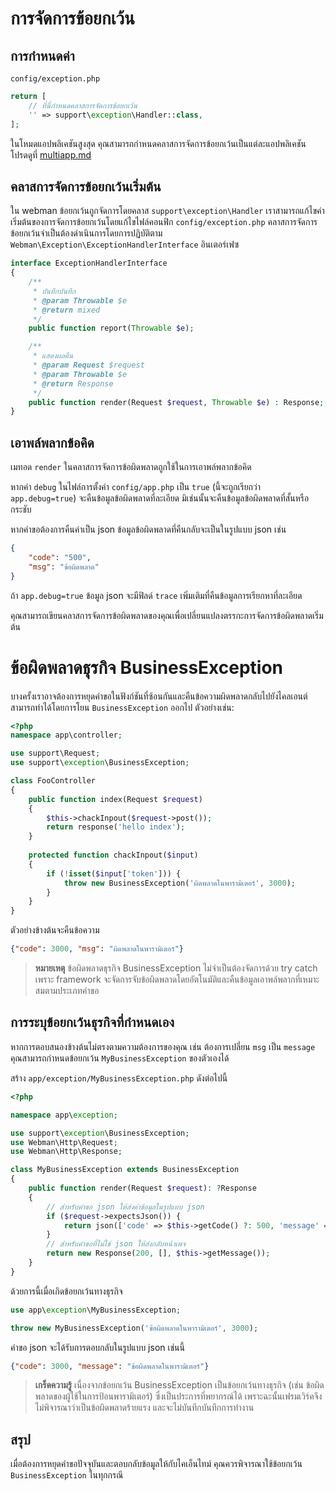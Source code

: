 # การจัดการข้อยกเว้น

## การกำหนดค่า
`config/exception.php`
```php
return [
    // ที่นี่กำหนดคลาสการจัดการข้อยกเว้น
    '' => support\exception\Handler::class,
];
```
ในโหมดแอปพลิเคชันสูงสุด คุณสามารถกำหนดคลาสการจัดการข้อยกเว้นเป็นแต่ละแอปพลิเคชัน โปรดดูที่ [multiapp.md](multiapp.md)


## คลาสการจัดการข้อยกเว้นเริ่มต้น
ใน webman ข้อยกเว้นถูกจัดการโดยคลาส `support\exception\Handler` เราสามารถแก้ไขค่าเริ่มต้นของการจัดการข้อยกเว้นโดยแก้ไขไฟล์คอนฟิก `config/exception.php` คลาสการจัดการข้อยกเว้นจำเป็นต้องดำเนินการโดยการปฏิบัติตาม `Webman\Exception\ExceptionHandlerInterface` อินเตอร์เฟซ
```php
interface ExceptionHandlerInterface
{
    /**
     * บันทึกบันทึก
     * @param Throwable $e
     * @return mixed
     */
    public function report(Throwable $e);

    /**
     * แสดงผลคืน
     * @param Request $request
     * @param Throwable $e
     * @return Response
     */
    public function render(Request $request, Throwable $e) : Response;
}
```
## เอาพล์พลากข้อคิด
เมทอด `render` ในคลาสการจัดการข้อผิดพลาดถูกใช้ในการเอาพล์พลากข้อคิด

หากค่า `debug` ในไฟล์การตั้งค่า `config/app.php` เป็น `true` (นี้จะถูกเรียกว่า `app.debug=true`) จะคืนข้อมูลข้อผิดพลาดที่ละเอียด มิเช่นนั้นจะคืนข้อมูลข้อผิดพลาดที่สั้นหรือกระชับ

หากคำขอต้องการคืนค่าเป็น json ข้อมูลข้อผิดพลาดที่คืนกลับจะเป็นในรูปแบบ json เช่น
```json
{
    "code": "500",
    "msg": "ข้อผิดพลาด"
}
```
ถ้า `app.debug=true` ข้อมูล json จะมีฟิลด์ `trace` เพิ่มเติมที่คืนข้อมูลการเรียกหาที่ละเอียด

คุณสามารถเขียนคลาสการจัดการข้อผิดพลาดของคุณเพื่อเปลี่ยนแปลงตรรกะการจัดการข้อผิดพลาดเริ่มต้น

# ข้อผิดพลาดธุรกิจ BusinessException
บางครั้งเราอาจต้องการหยุดคำขอในฟังก์ชันที่ซ้อนกันและคืนข้อความผิดพลาดกลับไปยังไคลเอนต์ สามารถทำได้โดยการโยน `BusinessException` ออกไป
ตัวอย่างเช่น:

```php
<?php
namespace app\controller;

use support\Request;
use support\exception\BusinessException;

class FooController
{
    public function index(Request $request)
    {
        $this->chackInpout($request->post());
        return response('hello index');
    }
    
    protected function chackInpout($input)
    {
        if (!isset($input['token'])) {
            throw new BusinessException('ผิดพลาดในพารามิเตอร์', 3000);
        }
    }
}
```

ตัวอย่างข้างต้นจะคืนข้อความ
```json
{"code": 3000, "msg": "ผิดพลาดในพารามิเตอร์"}
```

> **หมายเหตุ**
> ข้อผิดพลาดธุรกิจ BusinessException ไม่จำเป็นต้องจัดการด้วย try catch เพราะ framework จะจัดการจับข้อผิดพลาดโดยอัตโนมัติและคืนข้อมูลเอาพล์พลากที่เหมาะสมตามประเภทคำขอ
## การระบุข้อยกเว้นธุรกิจที่กำหนดเอง

หากการตอบสนองข้างต้นไม่ตรงตามความต้องการของคุณ เช่น ต้องการเปลี่ยน `msg` เป็น `message` คุณสามารถกำหนดข้อยกเว้น `MyBusinessException` ของตัวเองได้

สร้าง `app/exception/MyBusinessException.php` ดังต่อไปนี้
```php
<?php

namespace app\exception;

use support\exception\BusinessException;
use Webman\Http\Request;
use Webman\Http\Response;

class MyBusinessException extends BusinessException
{
    public function render(Request $request): ?Response
    {
        // สำหรับคำขอ json ให้ส่งค่าข้อมูลในรูปแบบ json
        if ($request->expectsJson()) {
            return json(['code' => $this->getCode() ?: 500, 'message' => $this->getMessage()]);
        }
        // สำหรับคำขอที่ไม่ใช่ json ให้ส่งกลับหน้าเพจ
        return new Response(200, [], $this->getMessage());
    }
}
```

ด้วยการนี้เมื่อเกิดข้อยกเว้นทางธุรกิจ
```php
use app\exception\MyBusinessException;

throw new MyBusinessException('ข้อผิดพลาดในพารามิเตอร์', 3000);
```
คำขอ json จะได้รับการตอบกลับในรูปแบบ json เช่นนี้
```json
{"code": 3000, "message": "ข้อผิดพลาดในพารามิเตอร์"}
```

> **เกร็ดความรู้**
> เนื่องจากข้อยกเว้น BusinessException เป็นข้อยกเว้นทางธุรกิจ (เช่น ข้อผิดพลาดของผู้ใช้ในการป้อนพารามิเตอร์) ซึ่งเป็นประการที่พยากรณ์ได้ เพราะฉะนั้นเฟรมเวิร์คจึงไม่พิจารณาว่าเป็นข้อผิดพลาดร้ายแรง และจะไม่บันทึกบันทึกการทำงาน

## สรุป
เมื่อต้องการหยุดคำขอปัจจุบันและตอบกลับข้อมูลให้กับไคเอ็นไทม์ คุณควรพิจารณาใช้ข้อยกเว้น `BusinessException` ในทุกกรณี
